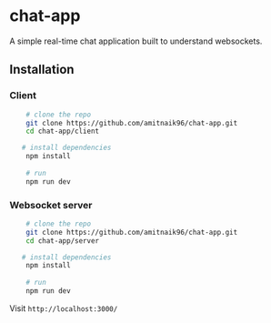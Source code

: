 # chat-app

A simple real-time chat application built to understand websockets.

## **Installation**

### **Client**
```bash
    # clone the repo
    git clone https://github.com/amitnaik96/chat-app.git
    cd chat-app/client

   # install dependencies
    npm install
    
    # run 
    npm run dev
```

### **Websocket server**
```bash
    # clone the repo
    git clone https://github.com/amitnaik96/chat-app.git
    cd chat-app/server

   # install dependencies
    npm install
    
    # run
    npm run dev
```
Visit `http://localhost:3000/`